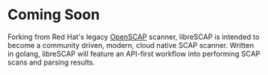 # Coming Soon
Forking from Red Hat's legacy [OpenSCAP](https://github.com/openscap/openscap) scanner, libreSCAP is intended to become a community driven, modern, cloud native SCAP scanner. Written in golang, libreSCAP will feature an API-first workflow into performing SCAP scans and parsing results.
